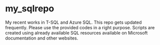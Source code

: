 # my_sqlrepo
My recent works in T-SQL and Azure SQL. This repo gets updated frequently. 
Please use the provided codes in a right purpose. Scripts are created using already available SQL resources available on 
Microsoft documentation and other websites. 
